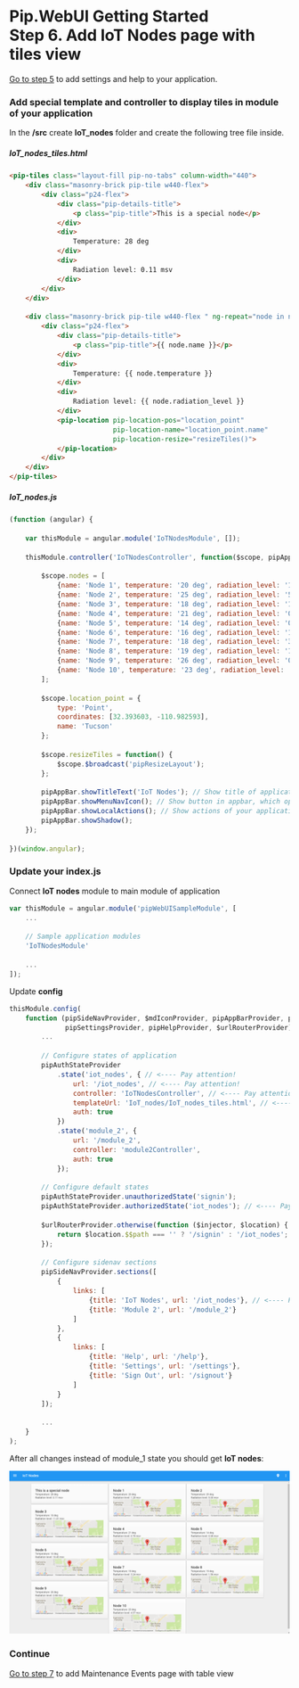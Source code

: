 # Pip.WebUI Getting Started <br/> Step 6. Add IoT Nodes page with tiles view

[Go to step 5](https://github.com/pip-webui/pip-webui-sample/blob/master/step5/) to add settings and help to your application.

### Add special template and controller to display tiles in module of your application

In the **/src** create **IoT_nodes** folder and create the following tree file inside.

##### IoT_nodes_tiles.html

```html
<pip-tiles class="layout-fill pip-no-tabs" column-width="440">
    <div class="masonry-brick pip-tile w440-flex">
        <div class="p24-flex">
            <div class="pip-details-title">
                <p class="pip-title">This is a special node</p>
            </div>
            <div>
                Temperature: 28 deg
            </div>
            <div>
                Radiation level: 0.11 msv
            </div>
        </div>
    </div>

    <div class="masonry-brick pip-tile w440-flex " ng-repeat="node in nodes">
        <div class="p24-flex">
            <div class="pip-details-title">
                <p class="pip-title">{{ node.name }}</p>
            </div>
            <div>
                Temperature: {{ node.temperature }}
            </div>
            <div>
                Radiation level: {{ node.radiation_level }}
            </div>
            <pip-location pip-location-pos="location_point"
                          pip-location-name="location_point.name"
                          pip-location-resize="resizeTiles()">
            </pip-location>
        </div>
    </div>
</pip-tiles>
```

##### IoT_nodes.js

```javascript
(function (angular) {

    var thisModule = angular.module('IoTNodesModule', []);

    thisModule.controller('IoTNodesController', function($scope, pipAppBar) {

        $scope.nodes = [
            {name: 'Node 1', temperature: '20 deg', radiation_level: '1.28 msv'},
            {name: 'Node 2', temperature: '25 deg', radiation_level: '5.00 msv'},
            {name: 'Node 3', temperature: '18 deg', radiation_level: '11.01 msv'},
            {name: 'Node 4', temperature: '21 deg', radiation_level: '0.78 msv'},
            {name: 'Node 5', temperature: '14 deg', radiation_level: '0.98 msv'},
            {name: 'Node 6', temperature: '16 deg', radiation_level: '19.45 msv'},
            {name: 'Node 7', temperature: '18 deg', radiation_level: '3.24 msv'},
            {name: 'Node 8', temperature: '19 deg', radiation_level: '1.56 msv'},
            {name: 'Node 9', temperature: '26 deg', radiation_level: '0.98 msv'},
            {name: 'Node 10', temperature: '23 deg', radiation_level: '4.57 msv'}
        ];
        
        $scope.location_point = {
            type: 'Point',
            coordinates: [32.393603, -110.982593],
            name: 'Tucson'
        };
        
        $scope.resizeTiles = function() {
            $scope.$broadcast('pipResizeLayout');
        };
        
        pipAppBar.showTitleText('IoT Nodes'); // Show title of application or specific page
        pipAppBar.showMenuNavIcon(); // Show button in appbar, which open sidenav
        pipAppBar.showLocalActions(); // Show actions of your application
        pipAppBar.showShadow();
    });

})(window.angular);
```

### Update your index.js

Connect **IoT nodes** module to main module of application

```javascript
var thisModule = angular.module('pipWebUISampleModule', [
    ...
    
    // Sample application modules
    'IoTNodesModule'
    
    ...
]);
```

Update **config**

```javascript
thisModule.config(
    function (pipSideNavProvider, $mdIconProvider, pipAppBarProvider, pipAuthStateProvider, 
              pipSettingsProvider, pipHelpProvider, $urlRouterProvider) {
        ...

        // Configure states of application
        pipAuthStateProvider
            .state('iot_nodes', { // <---- Pay attention!
                url: '/iot_nodes', // <---- Pay attention!
                controller: 'IoTNodesController', // <---- Pay attention!
                templateUrl: 'IoT_nodes/IoT_nodes_tiles.html', // <---- Pay attention!
                auth: true
            })
            .state('module_2', {
                url: '/module_2',
                controller: 'module2Controller',
                auth: true
            });

        // Configure default states
        pipAuthStateProvider.unauthorizedState('signin');
        pipAuthStateProvider.authorizedState('iot_nodes'); // <---- Pay attention!
        
        $urlRouterProvider.otherwise(function ($injector, $location) {
            return $location.$$path === '' ? '/signin' : '/iot_nodes'; // <---- Pay attention!
        });

        // Configure sidenav sections
        pipSideNavProvider.sections([
            {
                links: [
                    {title: 'IoT Nodes', url: '/iot_nodes'}, // <---- Pay attention!
                    {title: 'Module 2', url: '/module_2'}
                ]
            },
            {
                links: [
                    {title: 'Help', url: '/help'},
                    {title: 'Settings', url: '/settings'},
                    {title: 'Sign Out', url: '/signout'}
                ]
            }
        ]);
        
        ...
    }
);
```

After all changes instead of module_1 state you should get **IoT nodes**:

![IoT nodes](artifacts/tiles_view.png)

### Continue

[Go to step 7](https://github.com/pip-webui/pip-webui-sample/blob/master/step7/) to add Maintenance Events page with table view